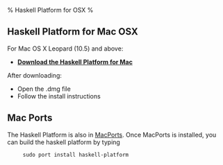 % Haskell Platform for OSX
%

Haskell Platform for Mac OSX
-----

For Mac OS X Leopard (10.5) and above:

* **[Download the Haskell Platform for Mac]**

[Download the Haskell Platform for Mac]: http://hackage.haskell.org/platform/2010.1.0.0/haskell-platform-2010.1.0.0-i386.dmg

After downloading:

* Open the .dmg file
* Follow the install instructions

Mac Ports
---------

The Haskell Platform is also in [MacPorts].  Once MacPorts is installed,
you can build the haskell platform by typing

         sudo port install haskell-platform

[MacPorts]: http://macports.org

